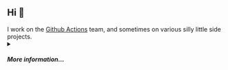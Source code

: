 <h2> Hi 🐧</h2>
I work on the <a href="https://github.com/actions">Github Actions</a> team, and sometimes on various silly little side projects.

<details>
  <summary>
    <h4><i>More information...</i></h4>
  </summary>

  <p align="center">
    <a href="https://www.linkedin.com/in/paulo-santos-software-engineer/" target="_blank" style="display:inline-block; text-decoration:none;">
      <img src="https://img.shields.io/badge/LinkedIn-0077B5?style=for-the-badge&logo=linkedin&logoColor=white" alt="LinkedIn"/>
    </a>
    <a href="https://dev.to/gitpaulo" target="_blank" style="display:inline-block; text-decoration:none;">
      <img src="https://img.shields.io/badge/dev.to-0A0A0A?style=for-the-badge&logo=devdotto&logoColor=white" alt="Dev.to"/>
    </a>
  </p>

  <p>📫 Reach me at:</p>
  <ul>
    <li><a href="mailto:work.paulo.santos98@gmail.com">Email</a></li>
    <li><a href="https://x.com/PauloSa54188940">X</a></li>
  </ul>
</details>
